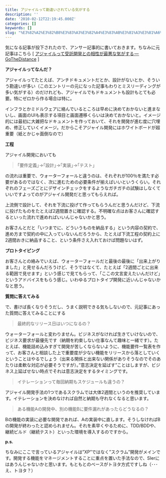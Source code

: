 ```yaml
---
title: アジャイルって勘違いされている気がする
description: ''
date: '2010-02-12T22:19:45.000Z'
categories: []
keywords: []
slug: "%E3%82%A2%E3%82%B8%E3%83%A3%E3%82%A4%E3%83%AB%E3%81%A3%E3%81%A6%E5%8B%98%E9%81%95%E3%81%84%E3%81%95%E3%82%8C%E3%81%A6%E3%81%84%E3%82%8B%E6%B0%97%E3..."
---
```

気になる記事が投下されたので、アンサー記事的に書いておきます。ちなみに元記事はこちら \[ [アジャイルって受託開発との相性が最悪な気がする — GoTheDistance](http://d.hatena.ne.jp/gothedistance/20100212/1265907956) \]

**アジャイルってなんだ？**

アジャイルってたとえば、アンチドキュメントだとか、設計がないとか、そういう勘違いが多い（このエントリーの元になった記事もわりとミスリーディングが多い気がする）のだけれども、アジャイルでもドキュメントも設計もとても必要。特にゼロから作る場合は特に。

インフラとかミドルウェアに絡んでいるところは早めに決めておかないと進まないし、画面のUIも表示する項目と画面遷移くらいは決めておかないと。イメージ的には最初に大雑把なドキュメントを作っておいて、それを開発が進む度に穴埋め、修正していくイメージ。だからこそアジャイル開発にはホワイトボードが超重要（紙とかじゃ面倒なので）

**工程**

アジャイル開発においても

> ｢要件定義｣→｢設計｣→｢実装｣→｢テスト｣

の流れは重要で、ウォーターフォールと違うのは、それぞれが100％を満たす必要があるのではなく、次に進むための必要条件が揃えばいいというくらい。それぞれのフェーズごとにデザインチェックをするようなガチガチの試験はしなくていいですよってのがアジャイル開発だと思ってもらえれば。

上流側で設計して、それを下流に投げて作ってもらうんだと思うんだけど、下流に投げたものをたとえば2週間置きに確認する。不明確な点はお客さんに確認するといった流れで進めればいいんじゃないかと思う。

お客さんとだと「いつまでに、どういうものを納品する」という内容の契約で、進め方まで契約の中に入っていないんだろうから、たとえば下流工程の契約上に2週間おきに納品すること、という条件さえ入れておけば問題ないはず。

**プロトタイピング**

お客さんとの絡みでいえば、ウォーターフォールだと最後の最後に「出来上がりました」と見せるんだろうけど、そうではなくて、たとえば「2週間ごとに出来る範囲で見せます」という感じで見てもらって、「ここの文言変えたいんだけど」というアドバイスをもらう感じ。いわゆるプロトタイプ開発に近いんじゃないかなと思う。

**質問に答えてみる**

で、書けば長くなりそうだし、うまく説明できる気もしないので、元記事にあった質問に答えてみることにする

> 最終的なリリース日はいつになるの？

ウォーターフォールと変わりません。ビジネスがなければ生きていけないので、ビジネス要求が最優先です（納期を約束しない仕事なんて趣味と一緒です）。たとえば、機能詰め込みすぎて開発が苦しくならないように、機能要件一覧表を作って、お客さんと相談した上で重要度が少ない機能をリリースから落としていくということはやるでしょう（出来る関係と出来ない関係がありそうなのでそのあたりは柔軟な対応が必要そうですが）。”意志決定を延ばす”ことはしますが、ビジネス上延ばせない時点でそれは意志決定をするタイミングです。

> イテレーションって毎回納期もスケジュールも違うの？

アジャイル開発手法の1つであるスクラムでは大体2週間というのを推奨しています。イテレーションを決めなければ自然と納期も守れなくなると思います。

> ある機能Aの開発中、別の機能Bに要件漏れがあったらどうなるの？

Bの機能の実装に必要な開発であれば、Aの実装中に直します。そうしなければBの開発が終わったと認められません。それを素早くやるために、TDD/BDDや、継続ビルド（継続テスト）といった環境を導入するのですから。

**p.s.**

ちなみにここで言っているアジャイルは”XP”ではなく”スクラム”開発がメインです。開発する機能をマネージメントすることに重点を置いた手法なので、SIerにはあうんじゃないかと思います。もともとのベースがトヨタ方式ですしね（･･･え、トヨタ？）